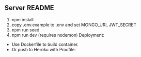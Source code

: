 Server README
-------------
1. npm install
2. copy .env.example to .env and set MONGO_URI, JWT_SECRET
3. npm run seed
4. npm run dev (requires nodemon)
Deployment:
- Use Dockerfile to build container.
- Or push to Heroku with Procfile.
